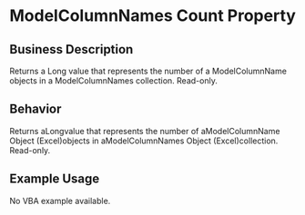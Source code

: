 # ModelColumnNames Count Property

## Business Description
Returns a Long value that represents the number of a ModelColumnName objects in a ModelColumnNames collection. Read-only.

## Behavior
Returns aLongvalue that represents the number of aModelColumnName Object (Excel)objects in aModelColumnNames Object (Excel)collection. Read-only.

## Example Usage
No VBA example available.
